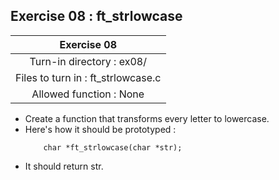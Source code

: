 ## Exercise 08 : ft_strlowcase

|Exercise 08|
|:---:|
|Turn-in directory : ex08/|
|Files to turn in : ft_strlowcase.c|
|Allowed function : None|

- Create a function that transforms every letter to lowercase.
- Here's how it should be prototyped :
    ```
        char *ft_strlowcase(char *str);
    ```
- It should return str.
